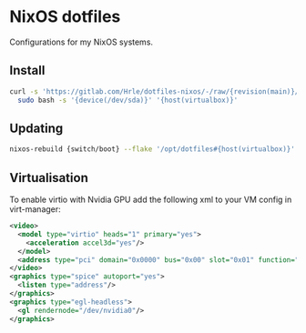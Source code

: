 # NixOS dotfiles

Configurations for my NixOS systems.

## Install

```bash
curl -s 'https://gitlab.com/Hrle/dotfiles-nixos/-/raw/{revision(main)}/scripts/install.sh' | \
  sudo bash -s '{device(/dev/sda)}' '{host(virtualbox)}'
```

## Updating

```sh
nixos-rebuild {switch/boot} --flake '/opt/dotfiles#{host(virtualbox)}'
```

## Virtualisation

To enable virtio with Nvidia GPU add the following xml to your VM config in virt-manager:

```xml
<video>
  <model type="virtio" heads="1" primary="yes">
    <acceleration accel3d="yes"/>
  </model>
  <address type="pci" domain="0x0000" bus="0x00" slot="0x01" function="0x0"/>
</video>
<graphics type="spice" autoport="yes">
  <listen type="address"/>
</graphics>
<graphics type="egl-headless">
  <gl rendernode="/dev/nvidia0"/>
</graphics>
```
